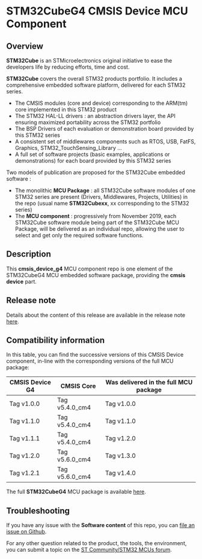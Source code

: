 # STM32CubeG4 CMSIS Device MCU Component

## Overview

**STM32Cube** is an STMicroelectronics original initiative to ease the developers life by reducing efforts, time and cost.

**STM32Cube** covers the overall STM32 products portfolio. It includes a comprehensive embedded software platform, delivered for each STM32 series.
   * The CMSIS modules (core and device) corresponding to the ARM(tm) core implemented in this STM32 product
   * The STM32 HAL-LL drivers : an abstraction drivers layer, the API ensuring maximized portability across the STM32 portfolio
   * The BSP Drivers of each evaluation or demonstration board provided by this STM32 series
   * A consistent set of middlewares components such as RTOS, USB, FatFS, Graphics, STM32_TouchSensing_Library ...
   * A full set of software projects (basic examples, applications or demonstrations) for each board provided by this STM32 series

Two models of publication are proposed for the STM32Cube embedded software :
   * The monolithic **MCU Package** : all STM32Cube software modules of one STM32 series are present (Drivers, Middlewares, Projects, Utilities) in the repo (usual name **STM32Cubexx**, xx corresponding to the STM32 series)
   * The **MCU component** : progressively from November 2019, each STM32Cube software module being part of the STM32Cube MCU Package, will be delivered as an individual repo, allowing the user to select and get only the required software functions.

## Description

This **cmsis_device_g4** MCU component repo is one element of the STM32CubeG4 MCU embedded software package, providing the **cmsis device** part.

## Release note

Details about the content of this release are available in the release note [here](https://htmlpreview.github.io/?https://github.com/STMicroelectronics/cmsis_device_g4/blob/master/Release_Notes.html).

## Compatibility information

In this table, you can find the successive versions of this CMSIS Device component, in-line with the corresponding versions of the full MCU package:

CMSIS Device G4 | CMSIS Core | Was delivered in the full MCU package
--------------- | ---------- | -------------------------------------
Tag v1.0.0 | Tag v5.4.0_cm4 | Tag v1.0.0
Tag v1.1.0 | Tag v5.4.0_cm4 | Tag v1.1.0
Tag v1.1.1 | Tag v5.4.0_cm4 | Tag v1.2.0
Tag v1.2.0 | Tag v5.6.0_cm4 | Tag v1.3.0
Tag v1.2.1 | Tag v5.6.0_cm4 | Tag v1.4.0

The full **STM32CubeG4** MCU package is available [here](https://github.com/STMicroelectronics/STM32CubeG4).

## Troubleshooting
If you have any issue with the **Software content** of this repo, you can [file an issue on Github](https://github.com/STMicroelectronics/cmsis_device_g4/issues/new).

For any other question related to the product, the tools, the environment, you can submit a topic on the [ST Community/STM32 MCUs forum](https://community.st.com/s/group/0F90X000000AXsASAW/stm32-mcus).